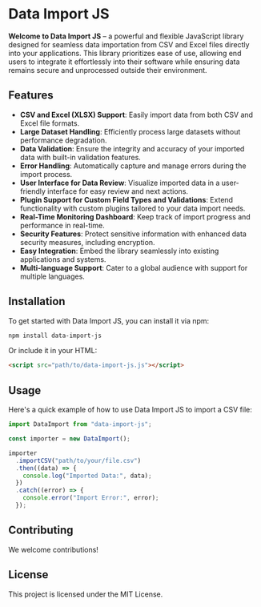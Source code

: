 # Data Import JS

**Welcome to Data Import JS** – a powerful and flexible JavaScript library designed for seamless data importation from CSV and Excel files directly into your applications. This library prioritizes ease of use, allowing end users to integrate it effortlessly into their software while ensuring data remains secure and unprocessed outside their environment.

## Features

- **CSV and Excel (XLSX) Support**: Easily import data from both CSV and Excel file formats.
- **Large Dataset Handling**: Efficiently process large datasets without performance degradation.
- **Data Validation**: Ensure the integrity and accuracy of your imported data with built-in validation features.
- **Error Handling**: Automatically capture and manage errors during the import process.
- **User Interface for Data Review**: Visualize imported data in a user-friendly interface for easy review and next actions.
- **Plugin Support for Custom Field Types and Validations**: Extend functionality with custom plugins tailored to your data import needs.
- **Real-Time Monitoring Dashboard**: Keep track of import progress and performance in real-time.
- **Security Features**: Protect sensitive information with enhanced data security measures, including encryption.
- **Easy Integration**: Embed the library seamlessly into existing applications and systems.
- **Multi-language Support**: Cater to a global audience with support for multiple languages.

## Installation

To get started with Data Import JS, you can install it via npm:

```bash
npm install data-import-js
```

Or include it in your HTML:

```html
<script src="path/to/data-import-js.js"></script>
```

## Usage

Here's a quick example of how to use Data Import JS to import a CSV file:

```javascript
import DataImport from "data-import-js";

const importer = new DataImport();

importer
  .importCSV("path/to/your/file.csv")
  .then((data) => {
    console.log("Imported Data:", data);
  })
  .catch((error) => {
    console.error("Import Error:", error);
  });
```

## Contributing

We welcome contributions!

## License

This project is licensed under the MIT License.

